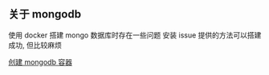 ## 关于 mongodb

使用 docker 搭建 mongo 数据库时存在一些问题
安装 issue 提供的方法可以搭建成功, 但比较麻烦

[创建 mongodb 容器](https://github.com/prisma/prisma/discussions/18958#discussioncomment-7269305)
